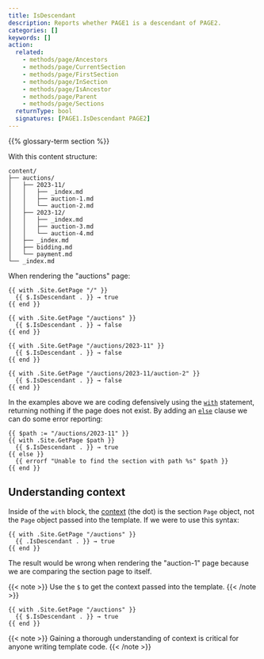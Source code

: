 ```yaml
---
title: IsDescendant
description: Reports whether PAGE1 is a descendant of PAGE2.
categories: []
keywords: []
action:
  related:
    - methods/page/Ancestors
    - methods/page/CurrentSection
    - methods/page/FirstSection
    - methods/page/InSection
    - methods/page/IsAncestor
    - methods/page/Parent
    - methods/page/Sections
  returnType: bool
  signatures: [PAGE1.IsDescendant PAGE2]
---
```


{{% glossary-term section %}}

With this content structure:

```text
content/
├── auctions/
│   ├── 2023-11/
│   │   ├── _index.md
│   │   ├── auction-1.md
│   │   └── auction-2.md
│   ├── 2023-12/
│   │   ├── _index.md
│   │   ├── auction-3.md
│   │   └── auction-4.md
│   ├── _index.md
│   ├── bidding.md
│   └── payment.md
└── _index.md
```

When rendering the "auctions" page:

```go-html-template
{{ with .Site.GetPage "/" }}
  {{ $.IsDescendant . }} → true
{{ end }}

{{ with .Site.GetPage "/auctions" }}
  {{ $.IsDescendant . }} → false
{{ end }}

{{ with .Site.GetPage "/auctions/2023-11" }}
  {{ $.IsDescendant . }} → false
{{ end }}

{{ with .Site.GetPage "/auctions/2023-11/auction-2" }}
  {{ $.IsDescendant . }} → false
{{ end }}
```

In the examples above we are coding defensively using the [`with`] statement, returning nothing if the page does not exist. By adding an [`else`] clause we can do some error reporting:

```go-html-template
{{ $path := "/auctions/2023-11" }}
{{ with .Site.GetPage $path }}
  {{ $.IsDescendant . }} → true
{{ else }}
  {{ errorf "Unable to find the section with path %s" $path }}
{{ end }}
  ```

## Understanding context

Inside of the `with` block, the [context](g) (the dot) is the section `Page` object, not the `Page` object passed into the template. If we were to use this syntax:

```go-html-template
{{ with .Site.GetPage "/auctions" }}
  {{ .IsDescendant . }} → true
{{ end }}
```

The result would be wrong when rendering the "auction-1" page because we are comparing the section page to itself.

{{< note >}}
Use the `$` to get the context passed into the template.
{{< /note >}}

```go-html-template
{{ with .Site.GetPage "/auctions" }}
  {{ $.IsDescendant . }} → true
{{ end }}
```

{{< note >}}
Gaining a thorough understanding of context is critical for anyone writing template code.
{{< /note >}}

[`with`]: /functions/go-template/with/
[`else`]: /functions/go-template/else/

